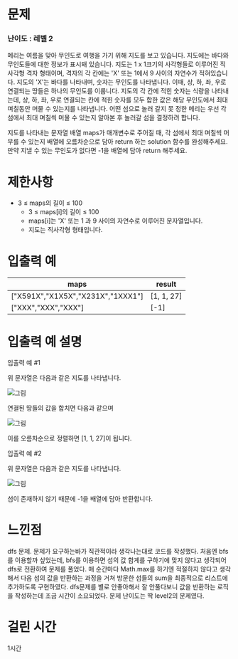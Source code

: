 # 문제

### 난이도 : 레벨 2

메리는 여름을 맞아 무인도로 여행을 가기 위해 지도를 보고 있습니다. 지도에는 바다와 무인도들에 대한 정보가 표시돼 있습니다. 지도는 1 x 1크기의 사각형들로 이루어진 직사각형 격자 형태이며, 격자의 각 칸에는 'X' 또는 1에서 9 사이의 자연수가 적혀있습니다. 지도의 'X'는 바다를 나타내며, 숫자는 무인도를 나타냅니다. 이때, 상, 하, 좌, 우로 연결되는 땅들은 하나의 무인도를 이룹니다. 지도의 각 칸에 적힌 숫자는 식량을 나타내는데, 상, 하, 좌, 우로 연결되는 칸에 적힌 숫자를 모두 합한 값은 해당 무인도에서 최대 며칠동안 머물 수 있는지를 나타냅니다. 어떤 섬으로 놀러 갈지 못 정한 메리는 우선 각 섬에서 최대 며칠씩 머물 수 있는지 알아본 후 놀러갈 섬을 결정하려 합니다.

지도를 나타내는 문자열 배열 maps가 매개변수로 주어질 때, 각 섬에서 최대 며칠씩 머무를 수 있는지 배열에 오름차순으로 담아 return 하는 solution 함수를 완성해주세요. 만약 지낼 수 있는 무인도가 없다면 -1을 배열에 담아 return 해주세요.

# 제한사항

- 3 ≤ maps의 길이 ≤ 100
  - 3 ≤ maps[i]의 길이 ≤ 100
  - maps[i]는 'X' 또는 1 과 9 사이의 자연수로 이루어진 문자열입니다.
  - 지도는 직사각형 형태입니다.

# 입출력 예

| maps                              | result     |
| --------------------------------- | ---------- |
| ["X591X","X1X5X","X231X","1XXX1"] | [1, 1, 27] |
| ["XXX","XXX","XXX"]               | [-1]       |

# 입출력 예 설명

입출력 예 #1

위 문자열은 다음과 같은 지도를 나타냅니다.

![그림](https://user-images.githubusercontent.com/62426665/206862823-4633fbf1-c075-4d35-b577-26f504dcd332.png)

연결된 땅들의 값을 합치면 다음과 같으며

![그림](https://user-images.githubusercontent.com/62426665/209070615-ae568f20-cf06-4f88-8d4f-8e9861af2d36.png)

이를 오름차순으로 정렬하면 [1, 1, 27]이 됩니다.

입출력 예 #2

위 문자열은 다음과 같은 지도를 나타냅니다.

![그림](https://user-images.githubusercontent.com/62426665/206863265-0a371c69-d4b5-411a-972f-bdc36b90c917.png)

섬이 존재하지 않기 때문에 -1을 배열에 담아 반환합니다.

# 느낀점

dfs 문제. 문제가 요구하는바가 직관적이라 생각나는대로 코드를 작성했다. 처음엔 bfs를 이용할까 싶었는데, bfs를 이용하면 섬의 값 합계를 구하기에 맞지 않다고 생각되어 dfs로 전환하여 문제를 풀었다. 매 순간마다 Math.max를 하기엔 적절하지 않다고 생각해서 다음 섬의 값을 반환하는 과정을 거쳐 방문한 섬들의 sum을 최종적으로 리스트에 추가하도록 구현하였다. dfs문제를 별로 안좋아해서 잘 안풀다보니 값을 반환하는 로직을 작성하는데 조금 시간이 소요되었다. 문제 난이도는 딱 level2의 문제였다.

# 걸린 시간

1시간
